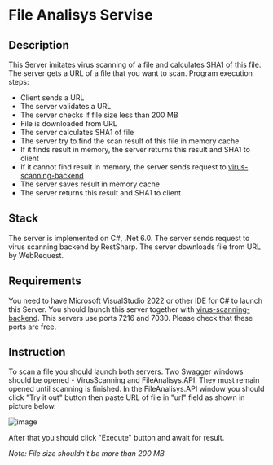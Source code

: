 # File Analisys Servise

## Description
This Server imitates virus scanning of a file and calculates SHA1 of this file.
The server gets a URL of a file that you want to scan. 
Program execution steps:
- Client sends a URL
- The server validates a URL
- The server checks if file size less than 200 MB
- File is downloaded from URL
- The server calculates SHA1 of file
- The server try to find the scan result of this file in memory cache
- If it finds result in memory, the server returns this result and SHA1 to client
- If it cannot find result in memory, the server sends request to [virus-scanning-backend](https://github.com/ValeraPo/VirusScanning)
- The server saves result in memory cache
- The server returns this result and SHA1 to client

## Stack
The server is implemented on C#, .Net 6.0.
The server sends request to virus scanning backend by RestSharp.
The server downloads file from URL by WebRequest.

## Requirements
You need to have Microsoft VisualStudio 2022 or other IDE for C# to launch this Server. 
You should launch this server together with [virus-scanning-backend](https://github.com/ValeraPo/VirusScanning).
This servers use ports 7216 and 7030. Please check that these ports are free.

## Instruction
To scan a file you should launch both servers.
Two Swagger windows should be opened - VirusScanning and FileAnalisys.API. They must remain opened until scanning is finished. 
In the FileAnalisys.API window you should click "Try it out" button then paste URL of file in "url" field as shown in picture below.

![image](https://user-images.githubusercontent.com/77934608/181239977-80276402-466f-4ab4-9476-dd4e959c82e1.png)

After that you should click "Execute" button and await for result. 

_Note: File size shouldn't be more than 200 MB_
